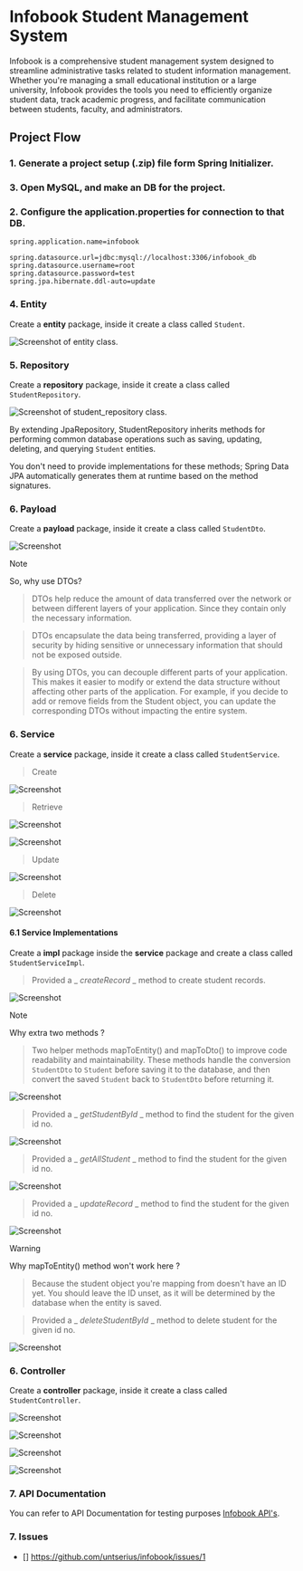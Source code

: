 # Infobook Student Management System

Infobook is a comprehensive student management system designed to streamline administrative tasks related to student information management. Whether you're managing a small educational institution or a large university, Infobook provides the tools you need to efficiently organize student data, track academic progress, and facilitate communication between students, faculty, and administrators.

## Project Flow

### 1. Generate a project setup (.zip) file form Spring Initializer.

### 3. Open MySQL, and make an DB for the project.

### 2. Configure the application.properties for connection to that DB.

```
spring.application.name=infobook

spring.datasource.url=jdbc:mysql://localhost:3306/infobook_db
spring.datasource.username=root
spring.datasource.password=test
spring.jpa.hibernate.ddl-auto=update
```

### 4. Entity

Create a **entity** package, inside it create a class called `Student`.

![Screenshot of entity class.](/infobook_backend/src/main/resources/static/images/entity.png)

### 5. Repository

Create a **repository** package, inside it create a class called `StudentRepository`.

![Screenshot of student_repository class.](/infobook_backend/src/main/resources/static/images/student_repository.png)

By extending JpaRepository, StudentRepository inherits methods for performing common database operations such as saving, updating, deleting, and querying `Student` entities.

You don't need to provide implementations for these methods; Spring Data JPA automatically generates them at runtime based on the method signatures.

### 6. Payload

Create a **payload** package, inside it create a class called `StudentDto`.

![Screenshot](/infobook_backend/src/main/resources/static/images/student_dto.png)

> [!NOTE]
> So, why use DTOs?

> DTOs help reduce the amount of data transferred over the network or between different layers of your application. Since they contain only the necessary information.

> DTOs encapsulate the data being transferred, providing a layer of security by hiding sensitive or unnecessary information that should not be exposed outside.

> By using DTOs, you can decouple different parts of your application. This makes it easier to modify or extend the data structure without affecting other parts of the application. For example, if you decide to add or remove fields from the Student object, you can update the corresponding DTOs without impacting the entire system.

### 6. Service

Create a **service** package, inside it create a class called `StudentService`.

> Create

![Screenshot](/infobook_backend/src/main/resources/static/images/student_service.png)

> Retrieve

![Screenshot](/infobook_backend/src/main/resources/static/images/get_student_by_id.png)

![Screenshot](/infobook_backend/src/main/resources/static/images/all_student_service.png)

> Update

![Screenshot](/infobook_backend/src/main/resources/static/images/update_record.png)

> Delete

![Screenshot](/infobook_backend/src/main/resources/static/images/delete_student_service.png)

#### 6.1 Service Implementations

Create a **impl** package inside the **service** package and create a class called `StudentServiceImpl`.

> Provided a \_ _createRecord_ \_ method to create student records.

![Screenshot](/infobook_backend/src/main/resources/static/images/student_service_impl.png)

> [!NOTE]
> Why extra two methods ?

> Two helper methods mapToEntity() and mapToDto() to improve code readability and maintainability. These methods handle the conversion `StudentDto` to `Student` before saving it to the database, and then convert the saved `Student` back to `StudentDto` before returning it.

![Screenshot](/infobook_backend/src/main/resources/static/images/helper_mapping_methods.png)

> Provided a \_ _getStudentById_ \_ method to find the student for the given id no.

![Screenshot](/infobook_backend/src/main/resources/static/images/get_student_by_id_impl.png)

> Provided a \_ _getAllStudent_ \_ method to find the student for the given id no.

![Screenshot](/infobook_backend/src/main/resources/static/images/get_all_student_impl.png)

> Provided a \_ _updateRecord_ \_ method to find the student for the given id no.

![Screenshot](/infobook_backend/src/main/resources/static/images/update_record_impl.png)

> [!WARNING]
> Why mapToEntity() method won't work here ?

> Because the student object you're mapping from doesn't have an ID yet. You should leave the ID unset, as it will be determined by the database when the entity is saved.

> Provided a \_ _deleteStudentById_ \_ method to delete student for the given id no.

![Screenshot](/infobook_backend/src/main/resources/static/images/delete_student_impl.png)

### 6. Controller

Create a **controller** package, inside it create a class called `StudentController`.

![Screenshot](/infobook_backend/src/main/resources/static/images/student_controller.png)

![Screenshot](/infobook_backend/src/main/resources/static/images/get_student_by_id_controller.png)

![Screenshot](/infobook_backend/src/main/resources/static/images/update_student_controller.png)

![Screenshot](/infobook_backend/src/main/resources/static/images/delete_student_controller.png)

### 7. API Documentation

You can refer to API Documentation for testing purposes [Infobook API's](https://documenter.getpostman.com/view/32566359/2sA3Bhfaka).

### 7. Issues

- [] https://github.com/untserius/infobook/issues/1
